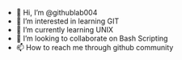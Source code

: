 - 👋 Hi, I’m @githublab004
- 👀 I’m interested in learning GIT 
- 🌱 I’m currently learning UNIX
- 💞️ I’m looking to collaborate on Bash Scripting
- 📫 How to reach me through github community

<!---
githublab004/githublab004 is a ✨ special ✨ repository because its `README.md` (this file) appears on your GitHub profile.
You can click the Preview link to take a look at your changes.
--->
